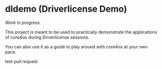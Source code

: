 dldemo (Driverlicense Demo)
=====================

*Work in progress.*

This project is meant to be used to practically demonstrate the applications of core4os during Driverlicense sessions.

You can also use it as a guide to play around with core4os at your own pace.

test pull request
